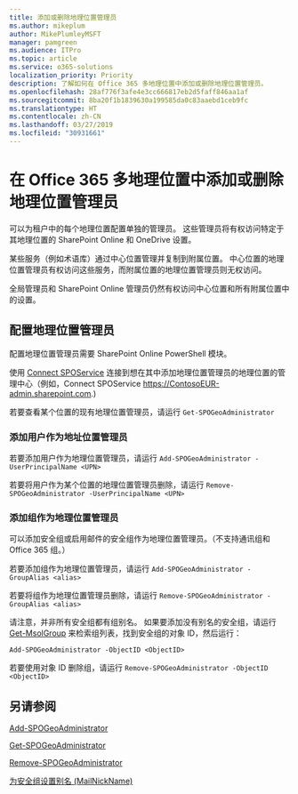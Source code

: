 ```yaml
---
title: 添加或删除地理位置管理员
ms.author: mikeplum
author: MikePlumleyMSFT
manager: pamgreen
ms.audience: ITPro
ms.topic: article
ms.service: o365-solutions
localization_priority: Priority
description: 了解如何在 Office 365 多地理位置中添加或删除地理位置管理员。
ms.openlocfilehash: 28af776f3afe4e3cc666817eb2d5faff846aa1af
ms.sourcegitcommit: 8ba20f1b1839630a199585da0c83aaebd1ceb9fc
ms.translationtype: HT
ms.contentlocale: zh-CN
ms.lasthandoff: 03/27/2019
ms.locfileid: "30931661"
---
```

# <a name="add-or-remove-a-geo-administrator-in-office-365-multi-geo"></a>在 Office 365 多地理位置中添加或删除地理位置管理员

可以为租户中的每个地理位置配置单独的管理员。 这些管理员将有权访问特定于其地理位置的 SharePoint Online 和 OneDrive 设置。

某些服务（例如术语库）通过中心位置管理并复制到附属位置。 中心位置的地理位置管理员有权访问这些服务，而附属位置的地理位置管理员则无权访问。

全局管理员和 SharePoint Online 管理员仍然有权访问中心位置和所有附属位置中的设置。

## <a name="configuring-geo-administrators"></a>配置地理位置管理员

配置地理位置管理员需要 SharePoint Online PowerShell 模块。

使用 [Connect SPOService](https://docs.microsoft.com/powershell/module/sharepoint-online/Connect-SPOService) 连接到想在其中添加地理位置管理员的地理位置的管理中心（例如，Connect SPOService  https://ContosoEUR-admin.sharepoint.com.)

若要查看某个位置的现有地理位置管理员，请运行 `Get-SPOGeoAdministrator`

### <a name="adding-a-user-as-a-geo-admin"></a>添加用户作为地址位置管理员

若要添加用户作为地理位置管理员，请运行 `Add-SPOGeoAdministrator -UserPrincipalName <UPN>`

若要将用户作为某个位置的地理位置管理员删除，请运行  `Remove-SPOGeoAdministrator -UserPrincipalName <UPN>`

### <a name="adding-a-group-as-a-geo-admin"></a>添加组作为地理位置管理员

可以添加安全组或启用邮件的安全组作为地理位置管理员。（不支持通讯组和 Office 365 组。）

若要添加组作为地理位置管理员，请运行 `Add-SPOGeoAdministrator -GroupAlias <alias>`

若要将组作为地理位置管理员删除，请运行 `Remove-SPOGeoAdministrator -GroupAlias <alias>`

请注意，并非所有安全组都有组别名。 如果要添加没有别名的安全组，请运行 [Get-MsolGroup](https://docs.microsoft.com/zh-CN/powershell/module/msonline/get-msolgroup) 来检索组列表，找到安全组的对象 ID，然后运行：

`Add-SPOGeoAdministrator -ObjectID <ObjectID>`

若要使用对象 ID 删除组，请运行 `Remove-SPOGeoAdministrator -ObjectID <ObjectID>`

## <a name="see-also"></a>另请参阅

[Add-SPOGeoAdministrator](https://docs.microsoft.com/powershell/module/sharepoint-online/add-spogeoadministrator)

[Get-SPOGeoAdministrator](https://docs.microsoft.com/powershell/module/sharepoint-online/get-spogeoadministrator)

[Remove-SPOGeoAdministrator](https://docs.microsoft.com/powershell/module/sharepoint-online/remove-spogeoadministrator)

[为安全组设置别名 (MailNickName)](https://docs.microsoft.com/zh-CN/powershell/module/azuread/set-azureadgroup)